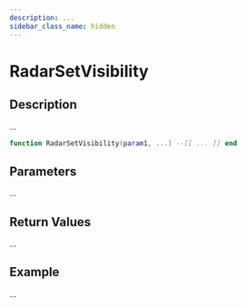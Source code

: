 ```yaml
---
description: ...
sidebar_class_name: hidden
---
```


# RadarSetVisibility

## Description

...

```lua
function RadarSetVisibility(param1, ...) --[[ ... ]] end
```

## Parameters

...

## Return Values

...

## Example

...

